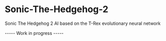 # Sonic-The-Hedgehog-2
Sonic The Hedgehog 2 AI based on the T-Rex evolutionary neural network

----- Work in progress -----
